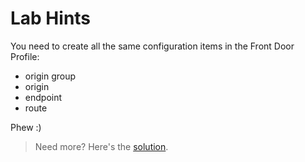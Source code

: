 # Lab Hints

You need to create all the same configuration items in the Front Door Profile:

- origin group
- origin
- endpoint
- route

Phew :)
 
> Need more? Here's the [solution](solution.md).